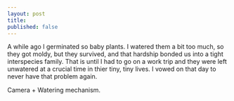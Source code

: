```yaml
---
layout: post
title: 
published: false 
---
```


A while ago I germinated so baby plants. I watered them a bit too much, so they got moldy, but they survived, and that hardship bonded us into a tight interspecies family. That is until I had to go on a work trip and they were left unwatered at a crucial time in thier tiny, tiny lives. I vowed on that day to never have that problem again.



Camera + Watering mechanism. 
